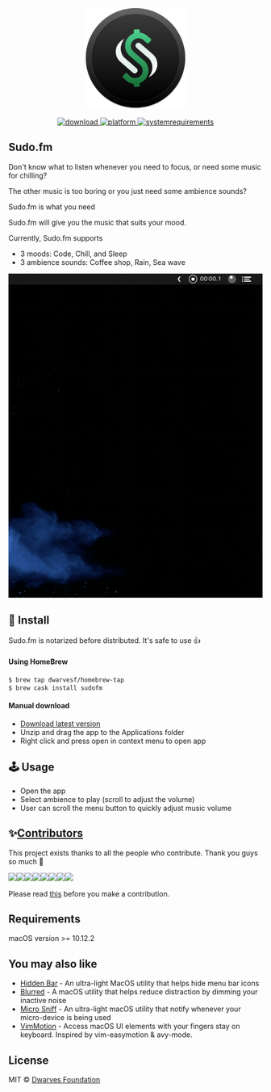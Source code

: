 <p align="center">
	<img width="200" height="200" margin-right="100%" src="misc/icon.png">
</p>
<p align="center">
<a href="https://github.com/dwarvesf/auto-dnd/releases/latest">
 		<img src="https://img.shields.io/badge/download-latest-brightgreen.svg" alt="download">
	<a href="https://img.shields.io/badge/platform-macOS-lightgrey.svg">
 		<img src="https://img.shields.io/badge/platform-macOS-lightgrey.svg" alt="platform">
	</a>
	<a href="https://img.shields.io/badge/requirements-macOS Sierra+-ff69b4.svg">
 		<img src="https://img.shields.io/badge/requirements-macOS Sierra+-ff69b4.svg" alt="systemrequirements">
	</a>
</p>

## Sudo.fm

Don't know what to listen whenever you need to focus, or need some music for chilling? 

The other music is too boring or you just need some ambience sounds?

Sudo.fm is what you need

Sudo.fm will give you the music that suits your mood.

Currently, Sudo.fm supports 
- 3 moods: Code, Chill, and Sleep
- 3 ambience sounds: Coffee shop, Rain, Sea wave


<p align="center">
	<img width="600" src="misc/guide.gif">
</p>

## 🚀 Install

Sudo.fm is notarized before distributed. It's safe to use 👍

#### Using HomeBrew

```Shell
$ brew tap dwarvesf/homebrew-tap
$ brew cask install sudofm
```

#### Manual download

- [Download latest version](https://github.com/dwarvesf/sudo-fm-macos/releases/latest)
- Unzip and drag the app to the Applications folder
- Right click and press open in context menu to open app

## 🕹 Usage

- Open the app
- Select ambience to play (scroll to adjust the volume)
- User can scroll the menu button to quickly adjust music volume

## ✨<a href="https://github.com/dwarvesf/auto-dnd/graphs/contributors">Contributors</a>

This project exists thanks to all the people who contribute. Thank you guys so much 👏

[![](https://sourcerer.io/fame/phucledien/dwarvesf/sudo-fm-macos/images/0)](https://sourcerer.io/fame/phucledien/dwarvesf/sudo-fm-macos/links/0)[![](https://sourcerer.io/fame/phucledien/dwarvesf/sudo-fm-macos/images/1)](https://sourcerer.io/fame/phucledien/dwarvesf/sudo-fm-macos/links/1)[![](https://sourcerer.io/fame/phucledien/dwarvesf/sudo-fm-macos/images/2)](https://sourcerer.io/fame/phucledien/dwarvesf/sudo-fm-macos/links/2)[![](https://sourcerer.io/fame/phucledien/dwarvesf/sudo-fm-macos/images/3)](https://sourcerer.io/fame/phucledien/dwarvesf/sudo-fm-macos/links/3)[![](https://sourcerer.io/fame/phucledien/dwarvesf/sudo-fm-macos/images/4)](https://sourcerer.io/fame/phucledien/dwarvesf/sudo-fm-macos/links/4)[![](https://sourcerer.io/fame/phucledien/dwarvesf/sudo-fm-macos/images/5)](https://sourcerer.io/fame/phucledien/dwarvesf/sudo-fm-macos/links/5)[![](https://sourcerer.io/fame/phucledien/dwarvesf/sudo-fm-macos/images/6)](https://sourcerer.io/fame/phucledien/dwarvesf/sudo-fm-macos/links/6)[![](https://sourcerer.io/fame/phucledien/dwarvesf/sudo-fm-macos/images/7)](https://sourcerer.io/fame/phucledien/dwarvesf/sudo-fm-macos/links/7)

Please read [this](CONTRIBUTING.md) before you make a contribution.

## Requirements

macOS version >= 10.12.2

## You may also like

- [Hidden Bar](https://github.com/dwarvesf/hidden) - An ultra-light MacOS utility that helps hide menu bar icons
- [Blurred](https://github.com/dwarvesf/blurred) - A macOS utility that helps reduce distraction by dimming your inactive noise
- [Micro Sniff](https://github.com/dwarvesf/micro-sniff) - An ultra-light macOS utility that notify whenever your micro-device is being used
- [VimMotion](https://github.com/dwarvesf/VimMotionApp) - Access macOS UI elements with your fingers stay on keyboard. Inspired by vim-easymotion & avy-mode.

## License

MIT &copy; [Dwarves Foundation](https://github.com/dwarvesf)
